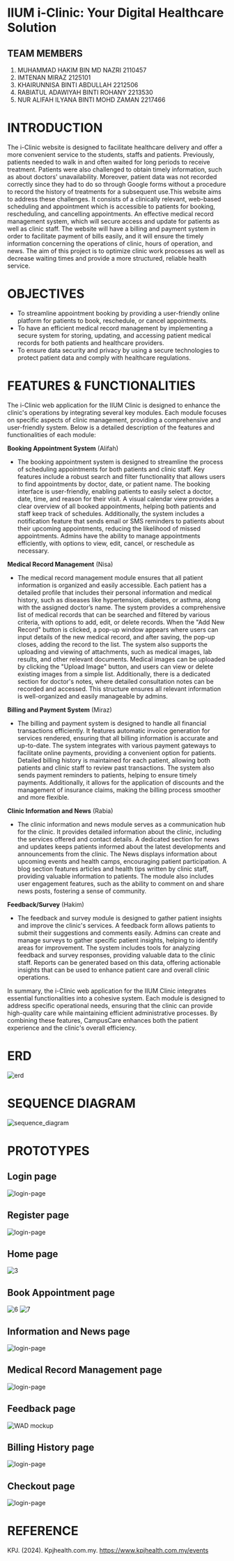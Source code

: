 # IIUM i-Clinic: Your Digital Healthcare Solution

## **TEAM MEMBERS**

1. MUHAMMAD HAKIM BIN MD NAZRI 2110457
2. IMTENAN MIRAZ 2125101
3. KHAIRUNNISA BINTI ABDULLAH 2212506
4. RABIATUL ADAWIYAH BINTI ROHANY 2213530
5. NUR ALIFAH ILYANA BINTI MOHD ZAMAN 2217466

# **INTRODUCTION**

The i-Clinic website is designed to facilitate healthcare delivery and offer a more convenient service to the students, staffs and patients. Previously, patients needed to walk in and often waited for long periods to receive treatment. Patients were also challenged to obtain timely information, such as about doctors' unavailability. Moreover, patient data was not recorded correctly since they had to do so through Google forms without a procedure to record the history of treatments for a subsequent use.This website aims to address these challenges. It consists of a clinically relevant, web-based scheduling and appointment which is accessible to patients for booking, rescheduling, and cancelling appointments. An effective medical record management system, which will secure access and update for patients as well as clinic staff. The website will have a billing and payment system in order to facilitate payment of bills easily, and it will ensure the timely information concerning the operations of clinic, hours of operation, and news. The aim of this project is to optimize clinic work processes as well as decrease waiting times and provide a more structured, reliable health service.

# **OBJECTIVES**

- To streamline appointment booking by providing a user-friendly online platform for patients to book, reschedule, or cancel appointments.
- To have an efficient medical record management by implementing a secure system for storing, updating, and accessing patient medical records for both patients and healthcare providers.
- To ensure data security and privacy by using a secure technologies to protect patient data and comply with healthcare regulations.

# **FEATURES & FUNCTIONALITIES**

The i-Clinic web application for the IIUM Clinic is designed to enhance the clinic's operations by integrating several key modules. Each module focuses on specific aspects of clinic management, providing a comprehensive and user-friendly system. Below is a detailed description of the features and functionalities of each module:

**Booking Appointment System** (Alifah)

- The booking appointment system is designed to streamline the process of scheduling appointments for both patients and clinic staff. Key features include a robust search and filter functionality that allows users to find appointments by doctor, date, or patient name. The booking interface is user-friendly, enabling patients to easily select a doctor, date, time, and reason for their visit. A visual calendar view provides a clear overview of all booked appointments, helping both patients and staff keep track of schedules. Additionally, the system includes a notification feature that sends email or SMS reminders to patients about their upcoming appointments, reducing the likelihood of missed appointments. Admins have the ability to manage appointments efficiently, with options to view, edit, cancel, or reschedule as necessary.

**Medical Record Management** (Nisa)

- The medical record management module ensures that all patient information is organized and easily accessible. Each patient has a detailed profile that includes their personal information and medical history, such as diseases like hypertension, diabetes, or asthma, along with the assigned doctor’s name. The system provides a comprehensive list of medical records that can be searched and filtered by various criteria, with options to add, edit, or delete records. When the "Add New Record" button is clicked, a pop-up window appears where users can input details of the new medical record, and after saving, the pop-up closes, adding the record to the list. The system also supports the uploading and viewing of attachments, such as medical images, lab results, and other relevant documents. Medical images can be uploaded by clicking the "Upload Image" button, and users can view or delete existing images from a simple list. Additionally, there is a dedicated section for doctor's notes, where detailed consultation notes can be recorded and accessed. This structure ensures all relevant information is well-organized and easily manageable by admins.

**Billing and Payment System** (Miraz)

- The billing and payment system is designed to handle all financial transactions efficiently. It features automatic invoice generation for services rendered, ensuring that all billing information is accurate and up-to-date. The system integrates with various payment gateways to facilitate online payments, providing a convenient option for patients. Detailed billing history is maintained for each patient, allowing both patients and clinic staff to review past transactions. The system also sends payment reminders to patients, helping to ensure timely payments. Additionally, it allows for the application of discounts and the management of insurance claims, making the billing process smoother and more flexible.

**Clinic Information and News** (Rabia)

- The clinic information and news module serves as a communication hub for the clinic. It provides detailed information about the clinic, including the services offered and contact details. A dedicated section for news and updates keeps patients informed about the latest developments and announcements from the clinic. The News displays information about upcoming events and health camps, encouraging patient participation. A blog section features articles and health tips written by clinic staff, providing valuable information to patients. The module also includes user engagement features, such as the ability to comment on and share news posts, fostering a sense of community.

**Feedback/Survey** (Hakim)

- The feedback and survey module is designed to gather patient insights and improve the clinic's services. A feedback form allows patients to submit their suggestions and comments easily. Admins can create and manage surveys to gather specific patient insights, helping to identify areas for improvement. The system includes tools for analyzing feedback and survey responses, providing valuable data to the clinic staff. Reports can be generated based on this data, offering actionable insights that can be used to enhance patient care and overall clinic operations.

In summary, the i-Clinic web application for the IIUM Clinic integrates essential functionalities into a cohesive system. Each module is designed to address specific operational needs, ensuring that the clinic can provide high-quality care while maintaining efficient administrative processes. By combining these features, CampusCare enhances both the patient experience and the clinic's overall efficiency.

# **ERD**

![erd](https://github.com/user-attachments/assets/88961f7b-bffd-427b-a50b-2d8c89de48d1)

# **SEQUENCE DIAGRAM**

![sequence_diagram](https://github.com/hakimnazry24/project-web-app-laravel/blob/main/laravel_project_webapp.jpg)

# **PROTOTYPES**

## **Login page**

![login-page](https://github.com/hakimnazry24/project-web-app-laravel/blob/main/prototypes/1.jpg)

## **Register page**

![login-page](https://github.com/hakimnazry24/project-web-app-laravel/blob/main/prototypes/2.jpg)

## **Home page**
![3](https://github.com/user-attachments/assets/0f036632-bade-48a2-87a1-a2cdfd5e0187)

## **Book Appointment page**

![6](https://github.com/user-attachments/assets/bab2c395-f8a2-46bd-b209-e95adeee364d)
![7](https://github.com/user-attachments/assets/4fd914a4-b19b-49b9-9e23-bce5b00d15ec)

## **Information and News page**

![login-page](https://github.com/hakimnazry24/project-web-app-laravel/blob/main/prototypes/4.jpg)

## **Medical Record Management page**

![login-page](https://github.com/hakimnazry24/project-web-app-laravel/blob/main/prototypes/7.jpg)

## **Feedback page**
![WAD mockup](https://github.com/user-attachments/assets/c4a83648-0e2c-46f4-b26c-dff104b829f3)

## **Billing History page**

![login-page](https://github.com/hakimnazry24/project-web-app-laravel/blob/main/prototypes/5.jpg)

## **Checkout page**

![login-page](https://github.com/hakimnazry24/project-web-app-laravel/blob/main/prototypes/6.jpg)





<!-- ## **Login page**

![login-page](https://github.com/hakimnazry24/project-web-app-laravel/blob/main/prototypes/10.jpg) -->

<!-- ## **Login page**

![login-page](https://github.com/hakimnazry24/project-web-app-laravel/blob/main/prototypes/11.jpg) -->

<!-- ## **Login page**

![login-page](https://github.com/hakimnazry24/project-web-app-laravel/blob/main/prototypes/12.jpg) -->

<!-- ## **Login page**

![login-page](https://github.com/hakimnazry24/project-web-app-laravel/blob/main/prototypes/13.jpg) -->

# **REFERENCE**
KPJ. (2024). Kpjhealth.com.my. https://www.kpjhealth.com.my/events

‌
